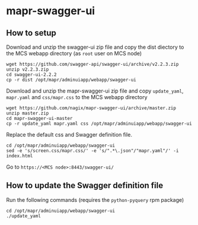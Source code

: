 # mapr-swagger-ui

## How to setup

Download and unzip the swagger-ui zip file and copy the dist diectory to the MCS webapp directory (as `root` user on MCS node)
    
    wget https://github.com/swagger-api/swagger-ui/archive/v2.2.3.zip
    unzip v2.2.3.zip
    cd swagger-ui-2.2.2
    cp -r dist /opt/mapr/adminuiapp/webapp/swagger-ui

Download and unzip the mapr-swagger-ui zip file and copy `update_yaml`, `mapr.yaml` and `css/mapr.css` to the MCS webapp directory

    wget https://github.com/nagix/mapr-swagger-ui/archive/master.zip
    unzip master.zip
    cd mapr-swagger-ui-master
    cp -r update_yaml mapr.yaml css /opt/mapr/adminuiapp/webapp/swagger-ui

Replace the default css and Swagger definition file.

    cd /opt/mapr/adminuiapp/webapp/swagger-ui
    sed -e 's/screen.css/mapr.css/' -e 's/".*\.json"/"mapr.yaml"/' -i index.html

Go to `https://<MCS node>:8443/swagger-ui/`

## How to update the Swagger definition file

Run the following commands (requires the `python-pyquery` rpm package)

    cd /opt/mapr/adminuiapp/webapp/swagger-ui
    ./update_yaml
